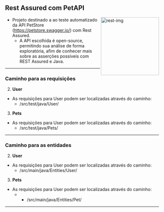 <h2>Rest Assured com PetAPI</h2> 
<img src="https://miro.medium.com/v2/resize:fit:640/format:webp/1*dbeTcEaIPgyZZ6aaC519RQ.png" align="right" alt="rest-img" height="190em" >


- Projeto destinado a ao teste automatizado da API PetStore (https://petstore.swagger.io/) com Rest Assured.
  - A API escolhida é open-source, permitindo sua análise de forma exploratória, afim de conhecer mais sobre as asserções possíveis com REST Assured e Java.

---
<h3>Caminho para as requisições</h3>

<p>

2. **User**
  - As requisições para User podem ser localizadas através do caminho:
    - /src/test/java/User/

<p>

3. **Pets**
  - As requisições para User podem ser localizadas através do caminho:
    - /src/test/java/Pets/

---

<h3>Caminho para as entidades</h3>

<p>

2. **User**
- As requisições para User podem ser localizadas através do caminho:
    - /src/main/java/Entities/User/

<p>

3. **Pets**
- As requisições para User podem ser localizadas através do caminho:
    - - /src/main/java/Entities/Pet/

---